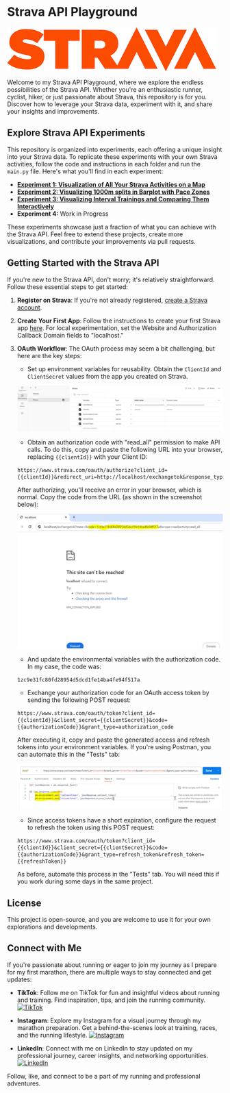 # Strava API Playground

![Strava Logo](img/logo-strava.png)

Welcome to my Strava API Playground, where we explore the endless possibilities of the Strava API. Whether you're an enthusiastic runner, cyclist, hiker, or just passionate about Strava, this repository is for you. Discover how to leverage your Strava data, experiment with it, and share your insights and improvements.

## Explore Strava API Experiments

This repository is organized into experiments, each offering a unique insight into your Strava data. To replicate these experiments with your own Strava activities, follow the code and instructions in each folder and run the `main.py` file. Here's what you'll find in each experiment:

- [**Experiment 1: Visualization of All Your Strava Activities on a Map**](..\Exp1VisualizingAllYourActivitiesInMap)
- [**Experiment 2: Visualizing 1000m splits in Barplot with Pace Zones**](..\Exp2VisualizingPacePerKm)
- [**Experiment 3: Visualizing Interval Trainings and Comparing Them Interactively**](..\Exp3VisualizingIntervalTrainings)
- **Experiment 4:** Work in Progress

These experiments showcase just a fraction of what you can achieve with the Strava API. Feel free to extend these projects, create more visualizations, and contribute your improvements via pull requests.

## Getting Started with the Strava API

If you're new to the Strava API, don't worry; it's relatively straightforward. Follow these essential steps to get started:

1. **Register on Strava**: If you're not already registered, [create a Strava account](https://developers.strava.com/docs/getting-started/#account).

2. **Create Your First App**: Follow the instructions to create your first Strava app [here](https://www.strava.com/settings/api). For local experimentation, set the Website and Authorization Callback Domain fields to "localhost."

3. **OAuth Workflow**: The OAuth process may seem a bit challenging, but here are the key steps:

    - Set up environment variables for reusability. Obtain the `ClientId` and `ClientSecret` values from the app you created on Strava.

    ![Environmental Variables in Postman](img/EnvVariables.JPG)

    - Obtain an authorization code with "read_all" permission to make API calls. To do this, copy and paste the following URL into your browser, replacing `{{clientId}}` with your Client ID:

    ```
    https://www.strava.com/oauth/authorize?client_id={{clientId}}&redirect_uri=http://localhost/exchangetok&response_type=code&scope=activity:read_all
    ```

    After authorizing, you'll receive an error in your browser, which is normal. Copy the code from the URL (as shown in the screenshot below):

    ![Error](img/ErrorMessageAuthorizationCode.JPG)

    - And update the environmental variables with the authorization code. In my case, the code was:

    ``` 
    1zc9e31fc80fd28954d5dcd1fe14ba4fe94f517a
    ```

    - Exchange your authorization code for an OAuth access token by sending the following POST request:

    ```
    https://www.strava.com/oauth/token?client_id={{clientId}}&client_secret={{clientSecret}}&code={{authorizationCode}}&grant_type=authorization_code
    ```

    After executing it, copy and paste the generated access and refresh tokens into your environment variables. If you're using Postman, you can automate this in the "Tests" tab:
    
    ![Automation](img/AutomatizeEnvironment.JPG)

    - Since access tokens have a short expiration, configure the request to refresh the token using this POST request:

    ```
    https://www.strava.com/oauth/token?client_id={{clientId}}&client_secret={{clientSecret}}&code={{authorizationCode}}&grant_type=refresh_token&refresh_token={{refreshToken}}
    ```

    As before, automate this process in the "Tests" tab. You will need this if you work during some days in the same project.

## License

This project is open-source, and you are welcome to use it for your own explorations and developments.


## Connect with Me

If you're passionate about running or eager to join my journey as I prepare for my first marathon, there are multiple ways to stay connected and get updates:

- **TikTok**: Follow me on TikTok for fun and insightful videos about running and training. Find inspiration, tips, and join the running community.
  [![TikTok](https://img.shields.io/badge/Follow%20on-TikTok-ff69b4)](https://www.tiktok.com/@guille_alaman)

- **Instagram**: Explore my Instagram for a visual journey through my marathon preparation. Get a behind-the-scenes look at training, races, and the running lifestyle.
  [![Instagram](https://img.shields.io/badge/Follow%20on-Instagram-ff69b4)](https://www.instagram.com/guille_alaman)

- **LinkedIn**: Connect with me on LinkedIn to stay updated on my professional journey, career insights, and networking opportunities.
  [![LinkedIn](https://img.shields.io/badge/Connect%20on-LinkedIn-0e76a8)](https://www.linkedin.com/in/guillermo-alam%C3%A1n-requena-57a011180/)

Follow, like, and connect to be a part of my running and professional adventures.
